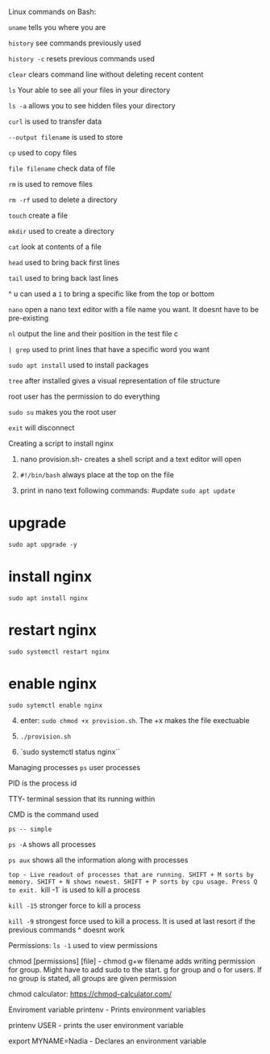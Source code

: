 Linux commands on Bash:

`uname` tells you where you are 

`history` see commands previously used 

`history -c` resets previous commands used 

`clear` clears command line without deleting recent content

`ls` Your able to see all your files in your directory

`ls -a` allows you to see hidden files your directory

`curl` is used to transfer data

`--output filename` is used to store 

`cp` used to copy files

`file filename` check data of file

`rm` is used to remove files

`rm -rf` used to delete a directory

`touch` create a file 

`mkdir` used to create a directory 

`cat` look at contents of a file 

`head` used to bring back first lines 

`tail` used to bring back last lines

^ u can used a `1` to bring a specific like from the top or bottom

`nano` open a nano text editor with a file name you want. It doesnt have to be pre-existing 

`nl` output the line and their position in the test file c

`| grep` used to print lines that have a specific word you want 

`sudo apt install` used to install packages

`tree` after installed gives a visual representation of file structure

root user has the permission to do everything 

`sudo su` makes you the root user 

`exit` will disconnect 


Creating a script to install nginx

1) nano provision.sh- creates a shell script and a text editor will open 

2) `#!/bin/bash` always place at the top on the file 

3) print in nano text following commands:
#update
`sudo apt update`

# upgrade
`sudo apt upgrade -y`

# install nginx
`sudo apt install nginx`

#  restart nginx
`sudo systemctl restart nginx`

# enable nginx
`sudo sytemctl enable nginx`

4) enter: `sudo chmod +x provision.sh`. The +x makes the file exectuable 

5) `./provision.sh`

6) `sudo systemctl status nginx``



Managing processes 
`ps` user processes 

PID is the process id 

TTY- terminal session that its running within 

CMD is the command used 

`ps -- simple` 

`ps -A` shows all processes

`ps aux` shows all the information along with processes

`top - Live readout of processes that are running. SHIFT + M sorts by memory. SHIFT + N shows newest. SHIFT + P sorts by cpu usage. Press Q to exit.
`kill -1` is used to kill a process

`kill -15` stronger force to kill a process

`kill -9` strongest force used to kill a process. It is used at last resort if the previous commands ^ doesnt work

Permissions:
`ls -1` used to view permissions 

chmod [permissions] [file] - chmod g+w filename adds writing permission for group. Might have to add sudo to the start. g for group and o for users. If no group is stated, all groups are given permission

chmod calculator: 
https://chmod-calculator.com/


Enviroment variable
printenv - Prints environment variables

printenv USER - prints the user environment variable

export MYNAME=Nadia - Declares an environment variable